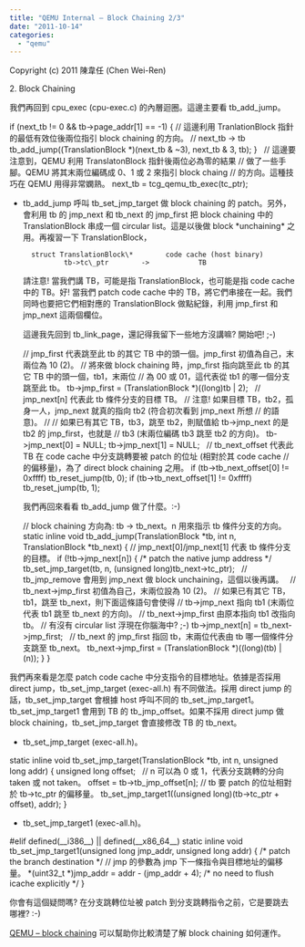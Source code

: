 ```yaml
---
title: "QEMU Internal – Block Chaining 2/3"
date: "2011-10-14"
categories: 
  - "qemu"
---
```


Copyright (c) 2011 陳韋任 (Chen Wei-Ren)

2\. Block Chaining

我們再回到 cpu\_exec (cpu-exec.c) 的內層迴圈。這邊主要看 tb\_add\_jump。

if (next\_tb != 0 && tb\->page\_addr\[1\] \== \-1) {
    // 這邊利用 TranlationBlock 指針的最低有效位後兩位指引 block chaining 的方向。
    // next\_tb -> tb
    tb\_add\_jump((TranslationBlock \*)(next\_tb & ~3), next\_tb & 3, tb);
}
 
// 這邊要注意到，QEMU 利用 TranslatonBlock 指針後兩位必為零的結果
// 做了一些手腳。QEMU 將其末兩位編碼成 0、1 或 2 來指引 block chaing
// 的方向。這種技巧在 QEMU 用得非常嫻熟。 
next\_tb \= tcg\_qemu\_tb\_exec(tc\_ptr);

- tb\_add\_jump 呼叫 tb\_set\_jmp\_target 做 block chaining 的 patch。另外，會利用 tb 的 jmp\_next 和 tb\_next 的 jmp\_first 把 block chaining 中的 TranslationBlock 串成一個 circular list。這是以後做 block \*unchaining\* 之用。再複習一下 TranslationBlock，
    
        struct TranslationBlock\*        code cache (host binary)
                tb->tc\_ptr        ->            TB
    
    請注意! 當我們講 TB，可能是指 TranslationBlock，也可能是指 code cache 中的 TB。好! 當我們 patch code cache 中的 TB，將它們串接在一起。我們同時也要把它們相對應的 TranslationBlock 做點紀錄，利用 jmp\_first 和 jmp\_next 這兩個欄位。
    
    這邊我先回到 tb\_link\_page，還記得我留下一些地方沒講嘛? 開始吧! ;-)
    
    // jmp\_first 代表跳至此 tb 的其它 TB 中的頭一個。jmp\_first 初值為自己，末兩位為 10 (2)。
    // 將來做 block chaining 時，jmp\_first 指向跳至此 tb 的其它 TB 中的頭一個，tb1，末兩位
    // 為 00 或 01，這代表從 tb1 的哪一個分支跳至此 tb。
    tb\->jmp\_first \= (TranslationBlock \*)((long)tb | 2);
     
    // jmp\_next\[n\] 代表此 tb 條件分支的目標 TB。
    // 注意! 如果目標 TB，tb2，孤身一人，jmp\_next 就真的指向 tb2 (符合初次看到 jmp\_next 所想
    // 的語意)。
    //
    // 如果已有其它 TB，tb3，跳至 tb2，則賦值給 tb->jmp\_next 的是 tb2 的 jmp\_first，也就是
    // tb3 (末兩位編碼 tb3 跳至 tb2 的方向)。
    tb\->jmp\_next\[0\] \= NULL;
    tb\->jmp\_next\[1\] \= NULL;
     
    // tb\_next\_offset 代表此 TB 在 code cache 中分支跳轉要被 patch 的位址 (相對於其 code cache
    // 的偏移量)，為了 direct block chaining 之用。
    if (tb\->tb\_next\_offset\[0\] != 0xffff)
        tb\_reset\_jump(tb, 0);
    if (tb\->tb\_next\_offset\[1\] != 0xffff)
        tb\_reset\_jump(tb, 1);
    
    我們再回來看看 tb\_add\_jump 做了什麼。:-)
    
    // block chaining 方向為: tb -> tb\_next。n 用來指示 tb 條件分支的方向。
    static inline void tb\_add\_jump(TranslationBlock \*tb, int n,
                                   TranslationBlock \*tb\_next)
    {
        // jmp\_next\[0\]/jmp\_next\[1\] 代表 tb 條件分支的目標。
        if (!tb\->jmp\_next\[n\]) {
            /\* patch the native jump address \*/
            tb\_set\_jmp\_target(tb, n, (unsigned long)tb\_next\->tc\_ptr);
     
            // tb\_jmp\_remove 會用到 jmp\_next 做 block unchaining，這個以後再講。
     
            // tb\_next->jmp\_first 初值為自己，末兩位設為 10 (2)。
            // 如果已有其它 TB，tb1，跳至 tb\_next，則下面這條語句會使得
            // tb->jmp\_next 指向 tb1 (末兩位代表 tb1 跳至 tb\_next 的方向)。
            // tb\_next->jmp\_first 由原本指向 tb1 改指向 tb。
            // 有沒有 circular list 浮現在你腦海中? ;-)
            tb\->jmp\_next\[n\] \= tb\_next\->jmp\_first;
     
            // tb\_next 的 jmp\_first 指回 tb，末兩位代表由 tb 哪一個條件分支跳至 tb\_next。
            tb\_next\->jmp\_first \= (TranslationBlock \*)((long)(tb) | (n));
        }
    }
    

我們再來看是怎麼 patch code cache 中分支指令的目標地址。依據是否採用 direct jump，tb\_set\_jmp\_target (exec-all.h) 有不同做法。採用 direct jump 的話，tb\_set\_jmp\_target 會根據 host 呼叫不同的 tb\_set\_jmp\_target1。tb\_set\_jmp\_target1 會用到 TB 的 tb\_jmp\_offset。如果不採用 direct jump 做 block chaining，tb\_set\_jmp\_target 會直接修改 TB 的 tb\_next。

- tb\_set\_jmp\_target (exec-all.h)。

static inline void tb\_set\_jmp\_target(TranslationBlock \*tb,
                                     int n, unsigned long addr)
{
    unsigned long offset;
 
    // n 可以為 0 或 1，代表分支跳轉的分向 taken 或 not taken。 
    offset \= tb\->tb\_jmp\_offset\[n\]; // tb 要 patch 的位址相對於 tb->tc\_ptr 的偏移量。
    tb\_set\_jmp\_target1((unsigned long)(tb\->tc\_ptr + offset), addr);
}

- tb\_set\_jmp\_target1 (exec-all.h)。

#elif defined(\_\_i386\_\_) || defined(\_\_x86\_64\_\_)
static inline void tb\_set\_jmp\_target1(unsigned long jmp\_addr, unsigned long addr)
{
    /\* patch the branch destination \*/
    // jmp 的參數為 jmp 下一條指令與目標地址的偏移量。
    \*(uint32\_t \*)jmp\_addr \= addr \- (jmp\_addr + 4);
    /\* no need to flush icache explicitly \*/
}

你會有這個疑問嗎? 在分支跳轉位址被 patch 到分支跳轉指令之前，它是要跳去哪裡? :-)

[QEMU – block chaining](http://www.hellogcc.org/wp-content/uploads/2011/10/QEMU-block-chaining.ppt) 可以幫助你比較清楚了解 block chaining 如何運作。
